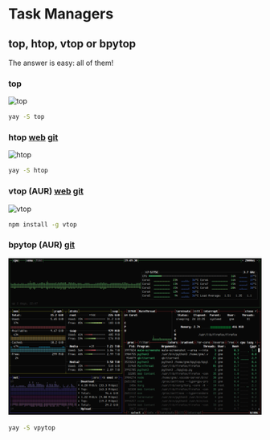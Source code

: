 # Task Managers

## top, htop, vtop or bpytop

The answer is easy: all of them!

### top

![top](https://www.linuxnix.com/wp-content/uploads/2011/08/top_process.png)

```sh
yay -S top
```

### htop [web](https://htop.dev/) [git](https://github.com/htop-dev/htop)

![htop](https://www.tecmint.com/wp-content/uploads/2012/08/Htop-Linux-Processes-Monitoring.png)

```sh
yay -S htop
```

### vtop (AUR) [web](https://parall.ax/blog/view/3071/introducing-vtop-a-terminal-activity-monitor-in-node-js) [git](https://github.com/MrRio/vtop)

![vtop](https://raw.githubusercontent.com/MrRio/vtop/master/docs/example.gif)

```sh
npm install -g vtop
```

### bpytop (AUR) [git](https://github.com/aristocratos/bpytop)

![bpytop](https://raw.githubusercontent.com/aristocratos/bpytop/master/Imgs/main.png)

```sh
yay -S vpytop
```
